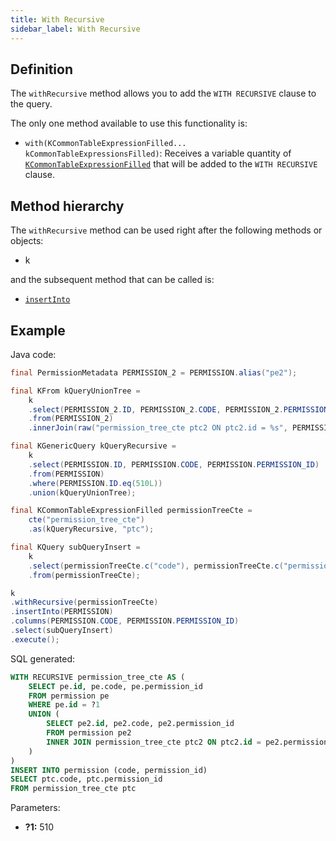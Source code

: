 ```yaml
---
title: With Recursive
sidebar_label: With Recursive
---
```


## Definition

The `withRecursive` method allows you to add the `WITH RECURSIVE` clause to the query.

The only one method available to use this functionality is:

- `with(KCommonTableExpressionFilled... kCommonTableExpressionsFilled)`: Receives a variable quantity of [`KCommonTableExpressionFilled`](/docs/select-statement/with/introduction) that will be added to the `WITH RECURSIVE` clause.

## Method hierarchy

The `withRecursive` method can be used right after the following methods or objects:

- k

and the subsequent method that can be called is:

- [`insertInto`](/docs/insert-statement/insert-into/)

## Example

Java code:

```java
final PermissionMetadata PERMISSION_2 = PERMISSION.alias("pe2");

final KFrom kQueryUnionTree = 
    k
    .select(PERMISSION_2.ID, PERMISSION_2.CODE, PERMISSION_2.PERMISSION_ID)
    .from(PERMISSION_2)
    .innerJoin(raw("permission_tree_cte ptc2 ON ptc2.id = %s", PERMISSION_2.PERMISSION_ID));

final KGenericQuery kQueryRecursive = 
    k
    .select(PERMISSION.ID, PERMISSION.CODE, PERMISSION.PERMISSION_ID)
    .from(PERMISSION)
    .where(PERMISSION.ID.eq(510L))
    .union(kQueryUnionTree);

final KCommonTableExpressionFilled permissionTreeCte =
    cte("permission_tree_cte")
    .as(kQueryRecursive, "ptc");

final KQuery subQueryInsert = 
    k
    .select(permissionTreeCte.c("code"), permissionTreeCte.c("permission_id"))
    .from(permissionTreeCte);

k
.withRecursive(permissionTreeCte)
.insertInto(PERMISSION)
.columns(PERMISSION.CODE, PERMISSION.PERMISSION_ID)
.select(subQueryInsert)
.execute();
```

SQL generated:

```sql
WITH RECURSIVE permission_tree_cte AS (
    SELECT pe.id, pe.code, pe.permission_id
    FROM permission pe
    WHERE pe.id = ?1
    UNION (
        SELECT pe2.id, pe2.code, pe2.permission_id
        FROM permission pe2
        INNER JOIN permission_tree_cte ptc2 ON ptc2.id = pe2.permission_id
    )
)
INSERT INTO permission (code, permission_id)
SELECT ptc.code, ptc.permission_id
FROM permission_tree_cte ptc
```

Parameters:

- **?1:** 510